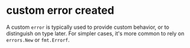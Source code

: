 # custom error created

A custom `error` is typically used to provide custom behavior, or to distinguish on type later. 
For simpler cases, it's more common to rely on `errors.New` or `fmt.Errorf`.
